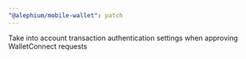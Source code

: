 ```yaml
---
"@alephium/mobile-wallet": patch
---
```


Take into account transaction authentication settings when approving WalletConnect requests
